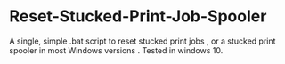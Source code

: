 # Reset-Stucked-Print-Job-Spooler
A single, simple .bat script to reset stucked print jobs , or a stucked print spooler in most Windows versions . Tested in windows 10.
